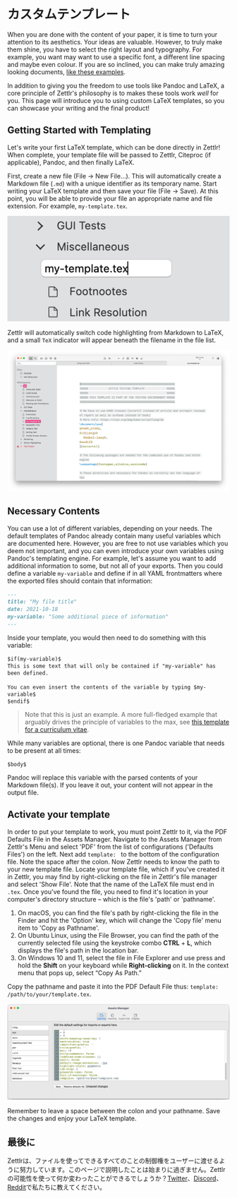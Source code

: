 # カスタムテンプレート

When you are done with the content of your paper, it is time to turn your attention to its aesthetics. Your ideas are valuable. However, to truly make them shine, you have to select the right layout and typography. For example, you want may want to use a specific font, a different line spacing and maybe even colour. If you are so inclined, you can make truly amazing looking documents, [like these examples](https://tex.stackexchange.com/questions/1319/showcase-of-beautiful-typography-done-in-tex-friends).

In addition to giving you the freedom to use tools like Pandoc and LaTeX, a core principle of Zettlr's philosophy is to makes these tools work _well_ for you. This page will introduce you to using custom LaTeX templates, so you can showcase your writing and the final product!

## Getting Started with Templating

Let's write your first LaTeX template, which can be done directly in Zettlr! When complete, your template file will be passed to Zettlr, Citeproc (if applicable), Pandoc, and then finally LaTeX. 

First, create a new file (File -> New File…). This will automatically create a Markdown file (`.md`) with a unique identifier as its temporary name. Start writing your LaTeX template and then save your file (File -> Save). At this point, you will be able to provide your file an appropriate name and file extension. For example, `my-template.tex`. 

![Creating a TeX file](../img/create_tex_file.png)

Zettlr will automatically switch code highlighting from Markdown to LaTeX, and a small `TeX` indicator will appear beneath the filename in the file list.

![How a TeX file looks in Zettlr](../img/zettlr_tex_file.png)

## Necessary Contents

You can use a lot of different variables, depending on your needs. The default templates of Pandoc already contain many useful variables which are documented here. However, you are free to not use variables which you deem not important, and you can even introduce your own variables using Pandoc's templating engine. For example, let's assume you want to add additional information to some, but not all of your exports. Then you could define a variable `my-variable` and define if in all YAML frontmatters where the exported files should contain that information:

```markdown
---
title: "My file title"
date: 2021-10-18
my-variable: "Some additional piece of information"
---
```

Inside your template, you would then need to do something with this variable:

```
$if(my-variable)$
This is some text that will only be contained if "my-variable" has been defined.

You can even insert the contents of the variable by typing $my-variable$
$endif$
```

> Note that this is just an example. A more full-fledged example that arguably drives the principle of variables to the max, see [this template for a curriculum vitae](https://github.com/nathanlesage/cv).

While many variables are optional, there is one Pandoc variable that needs to be present at all times:

```
$body$
```

Pandoc will replace this variable with the parsed contents of your Markdown file(s). If you leave it out, your content will not appear in the output file.

## Activate your template

In order to put your template to work, you must point Zettlr to it, via the PDF Defaults File in the Assets Manager. Navigate to the Assets Manager from Zettlr's Menu and select 'PDF' from the list of configurations ('Defaults Files') on the left. Next add `template: ` to the bottom of the configuration file. Note the space after the colon. Now Zettlr needs to know the path to your new template file. Locate your template file, which if you've created it in Zettlr, you may find by right-clicking on the file in Zettlr's file manager and select 'Show File'. Note that the name of the LaTeX file must end in `.tex`. Once you've found the file, you need to find it's location in your computer's directory structure – which is the file's 'path' or 'pathname'.
1. On macOS, you can find the file's path by right-clicking the file in the Finder and hit the 'Option' key, which will change the 'Copy file' menu item to 'Copy as Pathname'. 
2. On Ubuntu Linux, using the File Browser, you can find the path of the currently selected file using the keystroke combo __CTRL__ + __L__, which displays the file's path in the location bar.
3. On Windows 10 and 11, select the file in File Explorer and use press and hold the __Shift__ on your keyboard while __Right-clicking__ on it. In the context menu that pops up, select “Copy As Path.” 

Copy the pathname and paste it into the PDF Default File thus: `template: /path/to/your/template.tex`. 

![Adding Your LaTeX Template to PDF Defaults File](../img/zettlr_add_LaTeX_template.png)

Remember to leave a space between the colon and your pathname. Save the changes and enjoy your LaTeX template.

## 最後に

Zettlrは、ファイルを使ってできるすべてのことの制御権をユーザーに渡せるように努力しています。このページで説明したことは始まりに過ぎません。Zettlrの可能性を使って何か変わったことができるでしょうか？[Twitter](https://www.twitter.com/Zettlr)、[Discord](https://discord.com/invite/PcfS3DM9Xj)、[Reddit](https://www.reddit.com/r/Zettlr)で私たちに教えてください。
